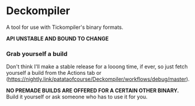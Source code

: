 # Deckompiler
A tool for use with Tickompiler's binary formats.

**API UNSTABLE AND BOUND TO CHANGE**

### Grab yourself a build
Don't think I'll make a stable release for a looong time, if ever, so just fetch yourself a build from the Actions tab or (https://nightly.link/patataofcourse/Deckompiler/workflows/debug/master).

**NO PREMADE BUILDS ARE OFFERED FOR A CERTAIN OTHER BINARY.** Build it yourself or ask someone who has to use it for you.